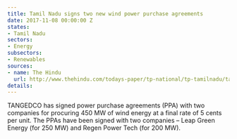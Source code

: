 ```yaml
---
title: Tamil Nadu signs two new wind power purchase agreements
date: 2017-11-08 00:00:00 Z
states:
- Tamil Nadu
sectors:
- Energy
subsectors:
- Renewables
sources:
- name: The Hindu
  url: http://www.thehindu.com/todays-paper/tp-national/tp-tamilnadu/tangedco-inks-pacts-for-450-mw-of-wind-power/article19964866.ece
details: 
---
```


TANGEDCO has signed power purchase agreements (PPA) with two companies for procuring 450 MW of wind energy at a final rate of 5 cents per unit. The PPAs have been signed with two companies – Leap Green Energy (for 250 MW) and Regen Power Tech (for 200 MW). 
